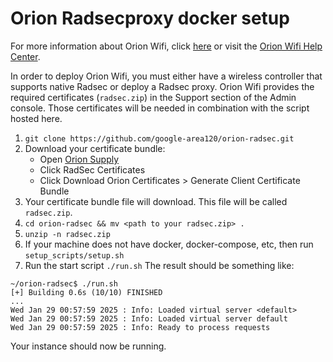 # Orion Radsecproxy docker setup

For more information about Orion Wifi, click [here](https://orion.google) or visit the [Orion Wifi Help Center](https://support.google.com/orion-wifi).


In order to deploy Orion Wifi, you must either have a wireless controller that
supports native Radsec or deploy a Radsec proxy. Orion Wifi provides the
required certificates (`radsec.zip`) in the Support section of the Admin
console.  Those certificates will be needed in combination with the script
hosted here.


1. `git clone https://github.com/google-area120/orion-radsec.git`
1. Download your certificate bundle:
   * Open [Orion Supply](https://orion.google/supply/Home)
   * Click RadSec Certificates
   * Click Download Orion Certificates > Generate Client Certificate Bundle
1. Your certificate bundle file will download.  This file will be called `radsec.zip`.
1. `cd orion-radsec && mv <path to your radsec.zip> .`
1. `unzip -n radsec.zip`
1. If your machine does not have docker, docker-compose, etc, then run
   `setup_scripts/setup.sh`
1. Run the start script `./run.sh`
The result should be something like:

```
~/orion-radsec$ ./run.sh 
[+] Building 0.6s (10/10) FINISHED
...                            
Wed Jan 29 00:57:59 2025 : Info: Loaded virtual server <default>
Wed Jan 29 00:57:59 2025 : Info: Loaded virtual server default
Wed Jan 29 00:57:59 2025 : Info: Ready to process requests
```

Your instance should now be running.
